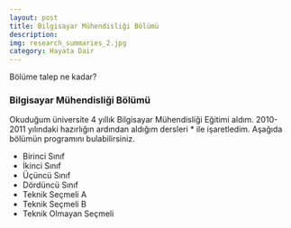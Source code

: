 ```yaml
---
layout: post
title: Bilgisayar Mühendisliği Bölümü
description: 
img: research_summaries_2.jpg
category: Hayata Dair
---
```


Bölüme talep ne kadar?

### Bilgisayar Mühendisliği Bölümü


Okuduğum üniversite 4 yıllık Bilgisayar Mühendisliği Eğitimi aldım.  2010-2011 yılındaki hazırlığın ardından aldığım dersleri * ile işaretledim.
Aşağıda bölümün programını bulabilirsiniz.

* Birinci Sınıf
* İkinci Sınıf
* Üçüncü Sınıf
* Dördüncü Sınıf
* Teknik Seçmeli A
* Teknik Seçmeli B
* Teknik Olmayan Seçmeli


